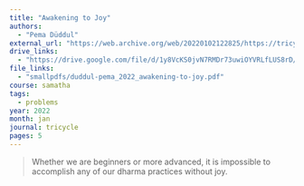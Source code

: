 ```yaml
---
title: "Awakening to Joy"
authors:
  - "Pema Düddul"
external_url: "https://web.archive.org/web/20220102122825/https://tricycle.org/trikedaily/awakening-joy-meditation-practice/"
drive_links:
  - "https://drive.google.com/file/d/1y8VcKS0jvN7RMDr73uwiOYVRLfLUS8rD/view?usp=drivesdk"
file_links:
  - "smallpdfs/duddul-pema_2022_awakening-to-joy.pdf"
course: samatha
tags:
  - problems
year: 2022
month: jan
journal: tricycle
pages: 5
---
```


> Whether we are beginners or more advanced, it is impossible to accomplish any of our dharma practices without joy.
